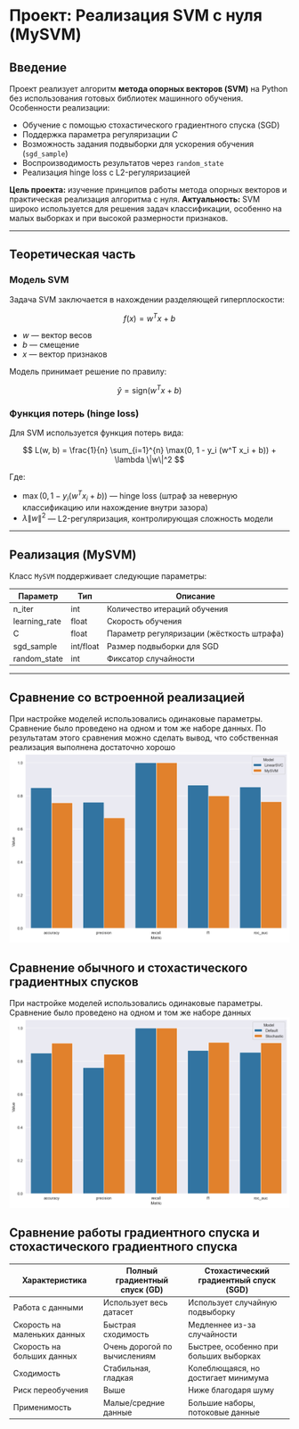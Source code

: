 
# Проект: Реализация SVM с нуля (MySVM)

## Введение

Проект реализует алгоритм **метода опорных векторов (SVM)** на Python без использования готовых библиотек машинного обучения.
Особенности реализации:

* Обучение с помощью стохастического градиентного спуска (SGD)
* Поддержка параметра регуляризации $C$
* Возможность задания подвыборки для ускорения обучения (`sgd_sample`)
* Воспроизводимость результатов через `random_state`
* Реализация hinge loss с L2-регуляризацией

**Цель проекта:** изучение принципов работы метода опорных векторов и практическая реализация алгоритма с нуля.
**Актуальность:** SVM широко используется для решения задач классификации, особенно на малых выборках и при высокой размерности признаков.

---

## Теоретическая часть

### Модель SVM

Задача SVM заключается в нахождении разделяющей гиперплоскости:

$$
f(x) = w^T x + b
$$

* $w$ — вектор весов
* $b$ — смещение
* $x$ — вектор признаков

Модель принимает решение по правилу:

$$
\hat{y} = \text{sign}(w^T x + b)
$$

### Функция потерь (hinge loss)

Для SVM используется функция потерь вида:

$$
L(w, b) = \frac{1}{n} \sum_{i=1}^{n} \max(0, 1 - y_i (w^T x_i + b)) + \lambda \|w\|^2
$$

Где:

* $\max(0, 1 - y_i (w^T x_i + b))$ — hinge loss (штраф за неверную классификацию или нахождение внутри зазора)
* $\lambda \|w\|^2$ — L2-регуляризация, контролирующая сложность модели

---

## Реализация (MySVM)

Класс `MySVM` поддерживает следующие параметры:

| Параметр       | Тип       | Описание                                  |
| -------------- | --------- | ----------------------------------------- |
| n\_iter        | int       | Количество итераций обучения              |
| learning\_rate | float     | Скорость обучения                         |
| C              | float     | Параметр регуляризации (жёсткость штрафа) |
| sgd\_sample    | int/float | Размер подвыборки для SGD                 |
| random\_state  | int       | Фиксатор случайности                      |


---

## Сравнение со встроенной реализацией
При настройке моделей использовались одинаковые параметры. Сравнение было проведено на одном и том же наборе данных. По результатам этого сравнения можно сделать вывод, что собственная реализация выполнена достаточно хорошо
![График линейной регрессии](images/plot1.png)

## Сравнение обычного и стохастического градиентных спусков
При настройке моделей использовались одинаковые параметры. Сравнение было проведено на одном и том же наборе данных
![График линейной регрессии](images/plot2.png)

## Сравнение работы градиентного спуска и стохастического градиентного спуска

| Характеристика               | Полный градиентный спуск (GD) | Стохастический градиентный спуск (SGD) |
| ---------------------------- | ----------------------------- | -------------------------------------- |
| Работа с данными             | Использует весь датасет       | Использует случайную подвыборку        |
| Скорость на маленьких данных | Быстрая сходимость            | Медленнее из-за случайности            |
| Скорость на больших данных   | Очень дорогой по вычислениям  | Быстрее, особенно при больших выборках |
| Сходимость                   | Стабильная, гладкая           | Колеблющаяся, но достигает минимума    |
| Риск переобучения            | Выше                          | Ниже благодаря шуму                    |
| Применимость                 | Малые/средние данные          | Большие наборы, потоковые данные       |

